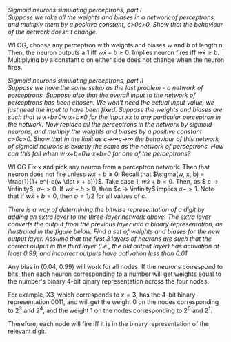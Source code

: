 _Sigmoid neurons simulating perceptrons, part I  
Suppose we take all the weights and biases in a network of perceptrons, and multiply them by a positive constant, c>0c>0. Show that the behaviour of the network doesn't change._

WLOG, choose any perceptron with weights and biases _w_ and _b_ of length _n_. Then, the neuron outputs a 1 iff $w \dot x + b \geq 0$. Implies neuron fires iff $w \dot x \geq b$. Multiplying by a constant c on either side does not change when the neuron fires.

_Sigmoid neurons simulating perceptrons, part II  
Suppose we have the same setup as the last problem - a network of perceptrons. Suppose also that the overall input to the network of perceptrons has been chosen. We won't need the actual input value, we just need the input to have been fixed. Suppose the weights and biases are such that w⋅x+b≠0w⋅x+b≠0 for the input xx to any particular perceptron in the network. Now replace all the perceptrons in the network by sigmoid neurons, and multiply the weights and biases by a positive constant c>0c>0. Show that in the limit as c→∞c→∞ the behaviour of this network of sigmoid neurons is exactly the same as the network of perceptrons. How can this fail when w⋅x+b=0w⋅x+b=0 for one of the perceptrons?_

WLOG Fix x and pick any neuron from a perceptron network. Then that neuron does not fire unless $w \dot x + b \geq 0$. Recall that $\sigma(w, x, b) = \frac{1}{1+ e^(-c(w \dot x + b))}$. Take case 1, $w \dot x + b < 0$. Then, as $ c -> \infinity$, $\sigma -> 0$. If $w \dot x + b > 0$, then $c -> \infinity$ implies $\sigma -> 1$. Note that if $w \dot x + b =0$, then $\sigma = 1/2$ for all values of $c$.

_There is a way of determining the bitwise representation of a digit by adding an extra layer to the three-layer network above. The extra layer converts the output from the previous layer into a binary representation, as illustrated in the figure below. Find a set of weights and biases for the new output layer. Assume that the first 3 layers of neurons are such that the correct output in the third layer (i.e., the old output layer) has activation at least 0.99, and incorrect outputs have activation less than 0.01_

Any bias in (0.04, 0.99) will work for all nodes. If the neurons correspond to bits, then each neuron corresponding to a number will get weights equal to the number's binary 4-bit binary representation across the four nodes. 

For example, X3, which corresponds to $x = 3$, has the 4-bit binary representation 0011, and will get the weight 0 on the nodes corresponding to $2^3$ and $2^4$, and the weight 1 on the nodes corresponding to $2^0$ and $2^1$. 

Therefore, each node will fire iff it is in the binary representation of the relevant digit.
